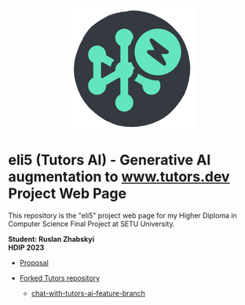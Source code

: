 <p align="center">
  <img src="https://github.com/Ruslan-Zhabskyi/eli5-project-web-page/blob/f965373bd60d9343497f0394166d61dff1105e3a/tutorsAI.png?raw=true" alt="Tutors AI">
</p>


# eli5 (Tutors AI) - Generative AI augmentation to www.tutors.dev Project Web Page
This repository is the "eli5" project web page for my Higher Diploma in Computer Science Final Project at SETU University.

**Student: Ruslan Zhabskyi**\
**HDIP 2023**

* [Proposal](https://github.com/Ruslan-Zhabskyi/eli5-project-web-page/blob/facd08b3e4c42f20f7670a4a190d880f666c36d1/%5BRuslan%20Zhabskyi%5D%5B20104105%5D%5BProject%20Proposal%5D%20Generative%20AI%20augmentation%20to%20www.tutors.dev%20-%20eli5.pdf)

* [Forked Tutors repository](https://github.com/Ruslan-Zhabskyi/tutors)
  * [chat-with-tutors-ai-feature-branch](https://github.com/Ruslan-Zhabskyi/tutors/tree/chat-with-tutors-ai-feature-branch)


